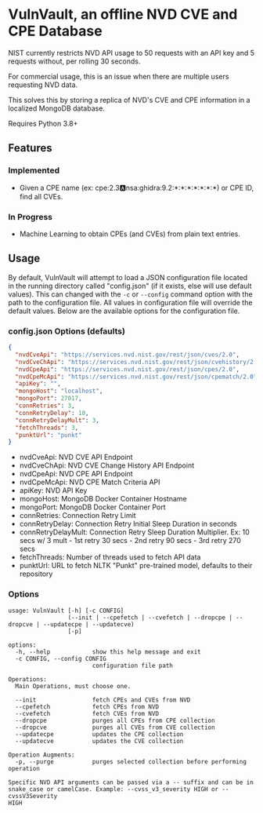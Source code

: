 # VulnVault, an offline NVD CVE and CPE Database
NIST currently restricts NVD API usage to 50 requests with an API key and 5 requests without, per rolling 30 seconds.

For commercial usage, this is an issue when there are multiple users requesting NVD data. 

This solves this by storing a replica of NVD's CVE and CPE information in a localized MongoDB database.

Requires Python 3.8+
## Features
### Implemented
* Given a CPE name (ex: cpe:2.3:a:nsa:ghidra:9.2:\*:\*:\*:\*:\*:\*:\*) or CPE ID, find all CVEs.
### In Progress
* Machine Learning to obtain CPEs (and CVEs) from plain text entries.
## Usage
By default, VulnVault will attempt to load a JSON configuration file located in the running directory called "config.json" 
(if it exists, else will use default values).
This can changed with the `-c` or `--config` command option with the path to the configuration file. 
All values in configuration file will override the default values. 
Below are the available options for the configuration file.
### config.json Options (defaults)
```JSON
{
  "nvdCveApi": "https://services.nvd.nist.gov/rest/json/cves/2.0",
  "nvdCveChApi": "https://services.nvd.nist.gov/rest/json/cvehistory/2.0",
  "nvdCpeApi": "https://services.nvd.nist.gov/rest/json/cpes/2.0",
  "nvdCpeMcApi": "https://services.nvd.nist.gov/rest/json/cpematch/2.0",
  "apiKey": "",
  "mongoHost": "localhost",
  "mongoPort": 27017,
  "connRetries": 3,
  "connRetryDelay": 10,
  "connRetryDelayMult": 3,
  "fetchThreads": 3,
  "punktUrl": "punkt"
}
```
- nvdCveApi: NVD CVE API Endpoint
- nvdCveChApi: NVD CVE Change History API Endpoint
- nvdCpeApi: NVD CPE API Endpoint
- nvdCpeMcApi: NVD CPE Match Criteria API
- apiKey: NVD API Key
- mongoHost: MongoDB Docker Container Hostname
- mongoPort: MongoDB Docker Container Port
- connRetries: Connection Retry Limit
- connRetryDelay: Connection Retry Initial Sleep Duration in seconds
- connRetryDelayMult: Connection Retry Sleep Duration Multiplier. Ex: 10 secs w/ 3 mult - 1st retry 30 secs - 2nd retry 90 secs - 3rd retry 270 secs
- fetchThreads: Number of threads used to fetch API data
- punktUrl: URL to fetch NLTK "Punkt" pre-trained model, defaults to their repository

### Options
```
usage: VulnVault [-h] [-c CONFIG]
                 (--init | --cpefetch | --cvefetch | --dropcpe | --dropcve | --updatecpe | --updatecve)
                 [-p]

options:
  -h, --help            show this help message and exit
  -c CONFIG, --config CONFIG
                        configuration file path

Operations:
  Main Operations, must choose one.

  --init                fetch CPEs and CVEs from NVD
  --cpefetch            fetch CPEs from NVD
  --cvefetch            fetch CVEs from NVD
  --dropcpe             purges all CPEs from CPE collection
  --dropcve             purges all CVEs from CVE collection
  --updatecpe           updates the CPE collection
  --updatecve           updates the CVE collection

Operation Augments:
  -p, --purge           purges selected collection before performing operation

Specific NVD API arguments can be passed via a -- suffix and can be in
snake_case or camelCase. Example: --cvss_v3_severity HIGH or --cvssV3Severity
HIGH
```

